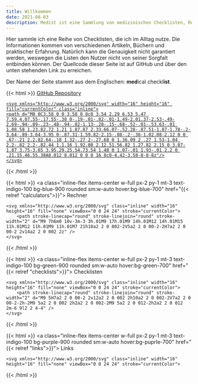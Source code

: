 ```yaml
---
title: Willkommen
date: 2021-08-03
description: Medist ist eine Sammlung von medizinischen Checklisten, Rechnern und Notizen
---
```

<!-- LTeX: language=de-DE -->

Hier sammle ich eine Reihe von Checklisten, die ich im Alltag nutze. Die Informationen kommen von verschiedenen Artikeln, Büchern und praktischer Erfahrung.
Natürlich kann die Genauigkeit nicht garantiert werden, weswegen die Listen den Nutzer nicht von seiner Sorgfalt entbinden können.
Der Quellcode dieser Seite ist auf GitHub und über den unten stehenden Link zu erreichen.

Der Name der Seite stammt aus dem Englischen: **med**ical checkl**ist**.


{{< html >}}
<a class="inline-flex items-center w-full px-2 py-1 mt-3 bg-gray-200 rounded sm:w-auto hover:bg-gray-300" href="https://github.com/ChrisK91/Checklists">
    <span class="pr-2">GitHub Repository</span>

    <svg xmlns="http://www.w3.org/2000/svg" width="16" height="16" fill="currentColor" class="inline">
    <path d="M8 0C3.58 0 0 3.58 0 8c0 3.54 2.29 6.53 5.47 7.59.4.07.55-.17.55-.38 0-.19-.01-.82-.01-1.49-2.01.37-2.53-.49-2.69-.94-.09-.23-.48-.94-.82-1.13-.28-.15-.68-.52-.01-.53.63-.01 1.08.58 1.23.82.72 1.21 1.87.87 2.33.66.07-.52.28-.87.51-1.07-1.78-.2-3.64-.89-3.64-3.95 0-.87.31-1.59.82-2.15-.08-.2-.36-1.02.08-2.12 0 0 .67-.21 2.2.82.64-.18 1.32-.27 2-.27.68 0 1.36.09 2 .27 1.53-1.04 2.2-.82 2.2-.82.44 1.1.16 1.92.08 2.12.51.56.82 1.27.82 2.15 0 3.07-1.87 3.75-3.65 3.95.29.25.54.73.54 1.48 0 1.07-.01 1.93-.01 2.2 0 .21.15.46.55.38A8.012 8.012 0 0 0 16 8c0-4.42-3.58-8-8-8z"/>
    </svg>
</a>
{{< /html >}}

{{< html >}}
<a class="inline-flex items-center w-full px-2 py-1 mt-3 text-indigo-100 bg-blue-900 rounded sm:w-auto hover:bg-blue-700" href="{{< relref "calculators">}}">
    <span class="pr-2">Rechner</span>

    <svg xmlns="http://www.w3.org/2000/svg" class="inline" width="16" height="16" fill="none" viewBox="0 0 24 24" stroke="currentColor">
        <path stroke-linecap="round" stroke-linejoin="round" stroke-width="2" d="M9 7h6m0 10v-3m-3 3h.01M9 17h.01M9 14h.01M12 14h.01M15 11h.01M12 11h.01M9 11h.01M7 21h10a2 2 0 002-2V5a2 2 0 00-2-2H7a2 2 0 00-2 2v14a2 2 0 002 2z" />
    </svg>
</a>
{{< /html >}}

{{< html >}}
<a class="inline-flex items-center w-full px-2 py-1 mt-3 text-indigo-100 bg-green-900 rounded sm:w-auto hover:bg-green-700" href="{{< relref "checklists">}}">
    <span class="pr-2">Checklisten</span>

    <svg xmlns="http://www.w3.org/2000/svg" class="inline" width="16" height="16" fill="none" viewBox="0 0 24 24" stroke="currentColor">
        <path stroke-linecap="round" stroke-linejoin="round" stroke-width="2" d="M9 5H7a2 2 0 00-2 2v12a2 2 0 002 2h10a2 2 0 002-2V7a2 2 0 00-2-2h-2M9 5a2 2 0 002 2h2a2 2 0 002-2M9 5a2 2 0 012-2h2a2 2 0 012 2m-6 9l2 2 4-4" />
    </svg>
</a>
{{< /html >}}


{{< html >}}
<a class="inline-flex items-center w-full px-2 py-1 mt-3 text-indigo-100 bg-purple-900 rounded sm:w-auto hover:bg-puprle-700" href="{{< relref "links">}}">
    <span class="pr-2">Links</span>

    <svg xmlns="http://www.w3.org/2000/svg" class="inline" width="16" height="16" fill="none" viewBox="0 0 24 24" stroke="currentColor">
  <path stroke-linecap="round" stroke-linejoin="round" stroke-width="2" d="M13.828 10.172a4 4 0 00-5.656 0l-4 4a4 4 0 105.656 5.656l1.102-1.101m-.758-4.899a4 4 0 005.656 0l4-4a4 4 0 00-5.656-5.656l-1.1 1.1" />
    </svg>
</a>
{{< /html >}}